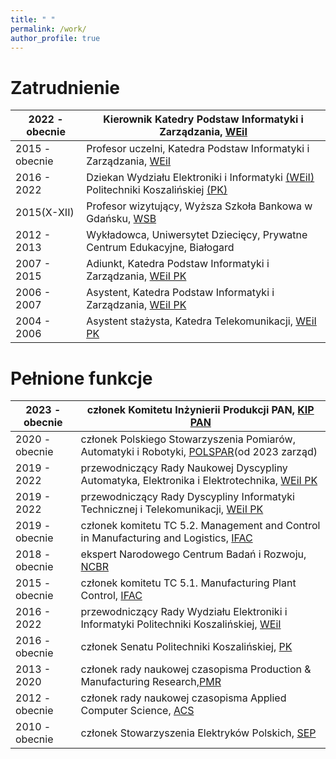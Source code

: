 ```yaml
---
title: " "
permalink: /work/
author_profile: true
---
```


Zatrudnienie 
============

|2022 - obecnie|Kierownik Katedry Podstaw Informatyki i Zarządzania, [WEiI](https://weii.tu.koszalin.pl/) |
|---------------------------|------------------------------------------------------------|
|2015 - obecnie|Profesor uczelni, Katedra Podstaw Informatyki i Zarządzania, [WEiI](https://weii.tu.koszalin.pl/) |
|2016 - 2022   |Dziekan Wydziału Elektroniki i Informatyki [(WEiI)](https://weii.tu.koszalin.pl/) Politechniki Koszalińskiej [(PK)](https://tu.koszalin.pl/)|
|2015(X-XII)   |Profesor wizytujący, Wyższa Szkoła Bankowa w Gdańsku, [WSB](https://www.wsb.pl/gdansk/)| 
|2012 - 2013   |Wykładowca, Uniwersytet Dziecięcy, Prywatne Centrum Edukacyjne, Białogard|
|2007 - 2015   |Adiunkt, Katedra Podstaw Informatyki i Zarządzania, [WEiI PK](https://weii.tu.koszalin.pl/)||
|2006 - 2007   |Asystent, Katedra Podstaw Informatyki i Zarządzania, [WEiI PK](https://weii.tu.koszalin.pl/)|
|2004 - 2006   |Asystent stażysta, Katedra Telekomunikacji, [WEiI PK](https://weii.tu.koszalin.pl/)| 

Pełnione funkcje
================

|2023 - obecnie|członek Komitetu Inżynierii Produkcji PAN, [KIP PAN](https://kip.pan.pl/pl/)                                                  |
|--------------------------------------|------------------------------------------------------------|
|2020 - obecnie|członek Polskiego Stowarzyszenia Pomiarów, Automatyki i Robotyki, [POLSPAR](http://www.konsulting.gda.pl/polspar/)(od 2023 zarząd)|
|2019 - 2022   |przewodniczący Rady Naukowej Dyscypliny Automatyka, Elektronika i Elektrotechnika, [WEiI PK](https://weii.tu.koszalin.pl/)|
|2019 - 2022   |przewodniczący Rady Dyscypliny Informatyki Technicznej i Telekomunikacji, [WEiI PK](https://weii.tu.koszalin.pl/)|
|2019 - obecnie|członek komitetu TC 5.2. Management and Control in Manufacturing and Logistics, [IFAC](https://tc.ifac-control.org/5/2)|
|2018 - obecnie|ekspert Narodowego Centrum Badań i Rozwoju, [NCBR](https://www.ncbr.gov.pl/)| 
|2015 - obecnie|członek komitetu TC 5.1. Manufacturing Plant Control, [IFAC](https://tc.ifac-control.org/5/1)| 
|2016 - 2022   |przewodniczący Rady Wydziału Elektroniki i Informatyki Politechniki Koszalińskiej, [WEiI](https://weii.tu.koszalin.pl/)| 
|2016 - obecnie|członek Senatu Politechniki Koszalińskiej, [PK](https://tu.koszalin.pl/)|
|2013 - 2020   |członek rady naukowej czasopisma Production & Manufacturing Research,[PMR](https://www.tandfonline.com/toc/tpmr/current)|
|2012 - obecnie|członek rady naukowej czasopisma Applied Computer Science, [ACS](http://www.acs.pollub.pl/)|
|2010 - obecnie|członek Stowarzyszenia Elektryków Polskich, [SEP](http://www.sep.koszalin.pl/)|


